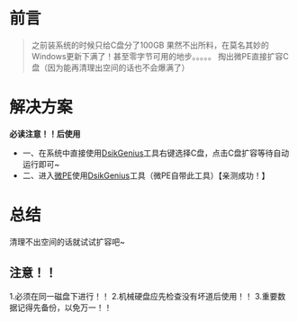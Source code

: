 # 前言
> 之前装系统的时候只给C盘分了100GB
> 果然不出所料，在莫名其妙的Windows更新下满了！甚至零字节可用的地步。。。。。
> 掏出微PE直接扩容C盘（因为能再清理出空间的话也不会爆满了）

# 解决方案
**必读注意！！后使用**
* 一、在系统中直接使用[DsikGenius](https://www.diskgenius.cn/)工具右键选择C盘，点击C盘扩容等待自动运行即可~
* 二、进入[微PE](https://www.wepe.com.cn/)使用[DsikGenius](https://www.diskgenius.cn/)工具（微PE自带此工具）【亲测成功！】

# 总结
清理不出空间的话就试试扩容吧~
## 注意！！
1.必须在同一磁盘下进行！！
2.机械硬盘应先检查没有坏道后使用！！
3.重要数据记得先备份，以免万一！！